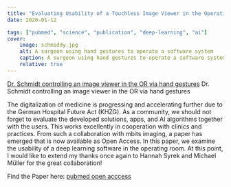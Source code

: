 ```yaml
---
title: "Evaluating Usability of a Touchless Image Viewer in the Operating Room"
date: 2020-01-12

tags: ["pubmed", "science", "publication", "deep-learning", "ai"]
cover:
    image: schmiddy.jpg
    alt: A surgeon using hand gestures to operate a software system
    caption: A surgeon using hand gestures to operate a software system
    relative: true
---
```


[Dr. Schmidt controlling an image viewer in the OR via hand gestures](./schmiddy.jpg#center "Dr. Schmidt controlling an image viewer in the OR via hand gestures")
Dr. Schmidt controlling an image viewer in the OR via hand gestures

The digitalization of medicine is progressing and accelerating further due to the German Hospital Future Act (KHZG). As a community, we should not forget to evaluate the developed solutions, apps, and AI algorithms together with the users. This works excellently in cooperation with clinics and practices. From such a collaboration with mbits imaging, a paper has emerged that is now available as Open Access. In this paper, we examine the usability of a deep learning software in the operating room. At this point, I would like to extend my thanks once again to Hannah Syrek and Michael Müller for the great collaboration!

Find the Paper here: [pubmed open acccess](https://pubmed.ncbi.nlm.nih.gov/31995836/)
